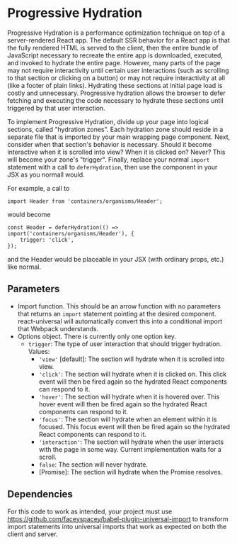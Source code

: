 # Progressive Hydration

Progressive Hydration is a performance optimization technique on top of a server-rendered React app.
The default SSR behavior for a React app is that the fully rendered HTML is served to the client, then
the entire bundle of JavaScript necessary to recreate the entire app is downloaded, executed, and
invoked to hydrate the entire page. However, many parts of the page may not require interactivity
until certain user interactions (such as scrolling to that section or clicking on a button) or may not
require interactivity at all (like a footer of plain links). Hydrating these sections at initial page
load is costly and unnecessary. Progressive hydration allows the browser to defer fetching and
executing the code necessary to hydrate these sections until triggered by that user interaction.

To implement Progressive Hydration, divide up your page into logical sections, called "hydration
zones". Each hydration zone should reside in a separate file that is imported by your main wrapping
page component. Next, consider when that section's behavior is necessary. Should it become
interactive when it is scrolled into view? When it is clicked on? Never? This will become your zone's
"trigger". Finally, replace your normal `import` statement with a call to `deferHydration`, then use
the component in your JSX as you normall would.

For example, a call to
```
import Header from 'containers/organisms/Header';
```
would become
```
const Header = deferHydration(() => import('containers/organisms/Header'), {
    trigger: 'click',
});
```
and the Header would be placeable in your JSX (with ordinary props, etc.) like normal.

## Parameters

- Import function. This should be an arrow function with no parameters that returns an `import`
    statement pointing at the desired component. react-universal will automatically convert this
    into a conditional import that Webpack understands.
- Options object. There is currently only one option key.
    - `trigger`: The type of user interaction that should trigger hydration. Values:
        - `'view'` [default]: The section will hydrate when it is scrolled into view.
        - `'click'`: The section will hydrate when it is clicked on. This click event will then be
            fired again so the hydrated React components can respond to it.
        - `'hover'`: The section will hydrate when it is hovered over. This hover event will then be
            fired again so the hydrated React components can respond to it.
        - `'focus'`: The section will hydrate when an element within it is focused. This focus event will then be
            fired again so the hydrated React components can respond to it.
        - `'interaction'`: The section will hydrate when the user interacts with the page in some way. Current
            implementation waits for a scroll.
        - `false`: The section will never hydrate.
        - [Promise]: The section will hydrate when the Promise resolves.

## Dependencies

For this code to work as intended, your project must use https://github.com/faceyspacey/babel-plugin-universal-import
to transform import statements into universal imports that work as expected on both the client and server.

